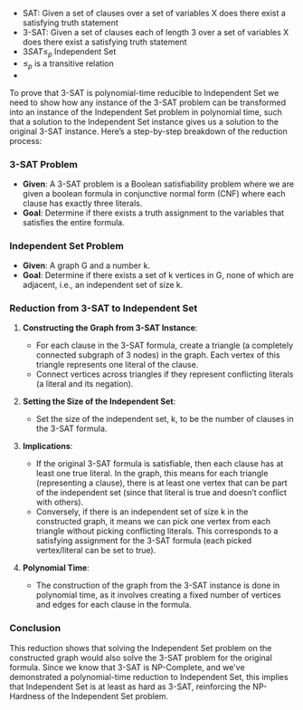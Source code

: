 - SAT: Given a set of clauses over a set of variables X does there exist a satisfying truth statement
- 3-SAT: Given a set of clauses each of length 3 over a set of variables X does there exist a satisfying truth statement
- $3SAT\leq_p$ Independent Set
- $\leq_p$ is a transitive relation
- 
To prove that 3-SAT is polynomial-time reducible to Independent Set we need to show how any instance of the 3-SAT problem can be transformed into an instance of the Independent Set problem in polynomial time, such that a solution to the Independent Set instance gives us a solution to the original 3-SAT instance. Here’s a step-by-step breakdown of the reduction process:

### 3-SAT Problem

- **Given**: A 3-SAT problem is a Boolean satisfiability problem where we are given a boolean formula in conjunctive normal form (CNF) where each clause has exactly three literals.
- **Goal**: Determine if there exists a truth assignment to the variables that satisfies the entire formula.

### Independent Set Problem

- **Given**: A graph G and a number k.
- **Goal**: Determine if there exists a set of k vertices in G, none of which are adjacent, i.e., an independent set of size k.

### Reduction from 3-SAT to Independent Set

1. **Constructing the Graph from 3-SAT Instance**:
    
    - For each clause in the 3-SAT formula, create a triangle (a completely connected subgraph of 3 nodes) in the graph. Each vertex of this triangle represents one literal of the clause.
    - Connect vertices across triangles if they represent conflicting literals (a literal and its negation).
2. **Setting the Size of the Independent Set**:
    
    - Set the size of the independent set, k, to be the number of clauses in the 3-SAT formula.
3. **Implications**:
    
    - If the original 3-SAT formula is satisfiable, then each clause has at least one true literal. In the graph, this means for each triangle (representing a clause), there is at least one vertex that can be part of the independent set (since that literal is true and doesn’t conflict with others).
    - Conversely, if there is an independent set of size k in the constructed graph, it means we can pick one vertex from each triangle without picking conflicting literals. This corresponds to a satisfying assignment for the 3-SAT formula (each picked vertex/literal can be set to true).
4. **Polynomial Time**:
    
    - The construction of the graph from the 3-SAT instance is done in polynomial time, as it involves creating a fixed number of vertices and edges for each clause in the formula.

### Conclusion

This reduction shows that solving the Independent Set problem on the constructed graph would also solve the 3-SAT problem for the original formula. Since we know that 3-SAT is NP-Complete, and we've demonstrated a polynomial-time reduction to Independent Set, this implies that Independent Set is at least as hard as 3-SAT, reinforcing the NP-Hardness of the Independent Set problem.